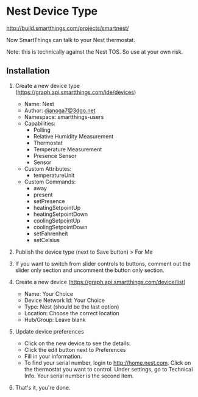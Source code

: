 # Nest Device Type
http://build.smartthings.com/projects/smartnest/

Now SmartThings can talk to your Nest thermostat.

Note: this is technically against the Nest TOS. So use at your own risk.

## Installation

1. Create a new device type (https://graph.api.smartthings.com/ide/devices)
    * Name: Nest
    * Author: dianoga7@3dgo.net
    * Namespace: smartthings-users
    * Capabilities:
        * Polling
        * Relative Humidity Measurement
        * Thermostat
        * Temperature Measurement
		* Presence Sensor
		* Sensor
    * Custom Attributes:
        * temperatureUnit
    * Custom Commands:
        * away
        * present
        * setPresence
        * heatingSetpointUp
        * heatingSetpointDown
        * coolingSetpointUp
        * coolingSetpointDown
        * setFahrenheit
        * setCelsius

1. Publish the device type (next to Save button) > For Me

1. If you want to switch from slider controls to buttons, comment out the slider only section and uncomment the button only section.

1. Create a new device (https://graph.api.smartthings.com/device/list)
    * Name: Your Choice
    * Device Network Id: Your Choice
    * Type: Nest (should be the last option)
    * Location: Choose the correct location
    * Hub/Group: Leave blank

1. Update device preferences
    * Click on the new device to see the details.
    * Click the edit button next to Preferences
    * Fill in your information.
    * To find your serial number, login to http://home.nest.com. Click on the thermostat you want to control. Under settings, go to Technical Info. Your serial number is the second item.

1. That's it, you're done.

